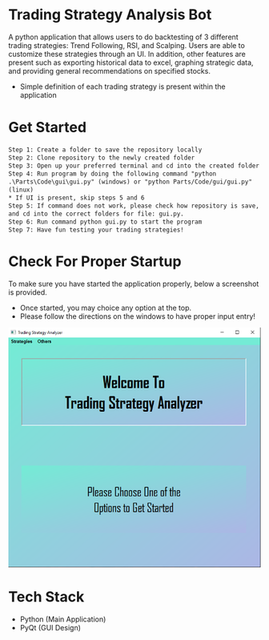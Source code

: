 
# Trading Strategy Analysis Bot

A python application that allows users to do backtesting of 3 different trading strategies: Trend Following, RSI, and Scalping. Users are able to customize these strategies through an UI. In addition, other features are present such as exporting historical data to excel, graphing strategic data, and providing general recommendations on specified stocks.

- Simple definition of each trading strategy is present within the application

# Get Started
    Step 1: Create a folder to save the repository locally
    Step 2: Clone repository to the newly created folder
    Step 3: Open up your preferred terminal and cd into the created folder
    Step 4: Run program by doing the following command "python .\Parts\Code\gui\gui.py" (windows) or "python Parts/Code/gui/gui.py" (linux)
    * If UI is present, skip steps 5 and 6
    Step 5: If command does not work, please check how repository is save, and cd into the correct folders for file: gui.py.
    Step 6: Run command python gui.py to start the program
    Step 7: Have fun testing your trading strategies!

# Check For Proper Startup
To make sure you have started the application properly, below a screenshot is provided.
- Once started, you may choice any option at the top.
- Please follow the directions on the windows to have proper input entry!

![](Parts/images/Starting%20GUI.PNG)

# Tech Stack
- Python (Main Application)
- PyQt (GUI Design)
